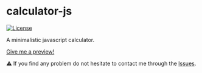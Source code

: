 # calculator-js

<a href="https://github.com/pauchiner/calculator-js/blob/main/LICENSE"><img src="https://img.shields.io/badge/license-MIT-informational" alt="License"></a>

A minimalistic javascript calculator.

[Give me a preview!](https://pauchiner.github.io/calculator-js/)

⚠️ If you find any problem do not hesitate to contact me through the [Issues](https://github.com/pauchiner/calculator-js/issues/new).
